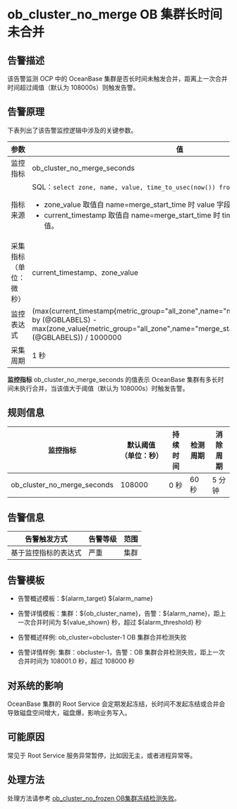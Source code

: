 # ob_cluster_no_merge OB 集群长时间未合并

## 告警描述

该告警监测 OCP 中的 OceanBase 集群是否长时间未触发合并，距离上一次合并时间超过阈值（默认为 108000s）则触发告警。

## 告警原理

下表列出了该告警监控逻辑中涉及的关键参数。

|     参数      |                                                                                                                                                                                       值                                                                                                                                                                                        |
|-------------|--------------------------------------------------------------------------------------------------------------------------------------------------------------------------------------------------------------------------------------------------------------------------------------------------------------------------------------------------------------------------------|
| 监控指标        | ob_cluster_no_merge_seconds                                                                                                                                                                                                                                                                                                                                                    |
| 指标来源        | SQL：`select zone, name, value, time_to_usec(now()) from __all_zone;`  <ul><li> zone_value 取值自 name=merge_start_time 时 value 字段的值。  </li><li> current_timestamp 取值自 name=merge_start_time 时 time_to_usec(now()) 字段的值。 </li></ul>   |
| 采集指标（单位：微秒） | current_timestamp、zone_value                                                                                                                                                                                                                                                                                                                                                   |
| 监控表达式       | (max(current_timestamp{metric_group="all_zone",name="merge_start_time",@LABELS}) by (@GBLABELS) - max(zone_value{metric_group="all_zone",name="merge_start_time",@LABELS}) by (@GBLABELS)) / 1000000                                                                                                                                                                           |
| 采集周期        | 1 秒                                                                                                                                                                                                                                                                                                                                                                            |

**监控指标** ob_cluster_no_merge_seconds 的值表示 OceanBase 集群有多长时间未执行合并，当该值大于阈值（默认为 108000s）时触发告警。

## 规则信息

|            监控指标             | 默认阈值（单位：秒） | 持续时间 | 检测周期 | 消除周期 |
|-----------------------------|------------|------|------|------|
| ob_cluster_no_merge_seconds | 108000     | 0 秒  | 60 秒 | 5 分钟 |

## 告警信息

|   告警触发方式   | 告警等级 | 范围 |
|------------|------|----|
| 基于监控指标的表达式 | 严重   | 集群 |

## 告警模板

* 告警概述模板：\${alarm_target} \${alarm_name}

* 告警详情模板：集群：\${ob_cluster_name}，告警：\${alarm_name}，距上一次合并时间为 \${value_shown} 秒，超过 \${alarm_threshold} 秒

* 告警概述样例: ob_cluster=obcluster-1 OB 集群合并检测失败

* 告警详情样例: 集群：obcluster-1，告警：OB 集群合并检测失败，距上一次合并时间为 108001.0 秒，超过 108000 秒

## 对系统的影响

OceanBase 集群的 Root Service 会定期发起冻结，长时间不发起冻结或合并会导致磁盘空间增大，磁盘爆，影响业务写入。

## 可能原因

常见于 Root Service 服务异常暂停，比如因无主，或者进程异常等。

## 处理方法

处理方法请参考 [ob_cluster_no_frozen OB集群冻结检测失败](../200.ob-alert/900.ob_cluster_no_frozen.md)。
